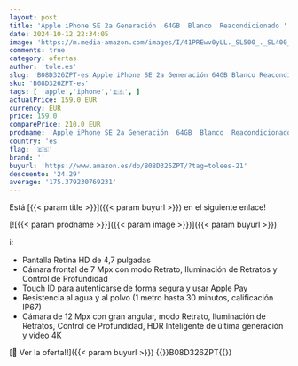 ```yaml
---
layout: post
title: 'Apple iPhone SE 2a Generación  64GB  Blanco  Reacondicionado '
date: 2024-10-12 22:34:05
image: 'https://m.media-amazon.com/images/I/41PREwv0yLL._SL500_._SL400_.jpg'
comments: true
category: ofertas
author: 'tole.es'
slug: 'B08D326ZPT-es Apple iPhone SE 2a Generación 64GB Blanco Reacondicionado'
sku: 'B08D326ZPT-es'
tags: [ 'apple','iphone','🇪🇸', ]
actualPrice: 159.0 EUR
currency: EUR
price: 159.0
comparePrice: 210.0 EUR
prodname: 'Apple iPhone SE 2a Generación  64GB  Blanco  Reacondicionado '
country: 'es'
flag: '🇪🇸'
brand: ''
buyurl: 'https://www.amazon.es/dp/B08D326ZPT/?tag=tolees-21'
descuento: '24.29'
average: '175.379230769231'
---
```


Está [{{< param title >}}]({{< param buyurl >}}) en el siguiente enlace!

[![{{< param prodname >}}]({{< param image >}})]({{< param buyurl >}})

ℹ️:

- Pantalla Retina HD de 4,7 pulgadas
- Cámara frontal de 7 Mpx con modo Retrato, Iluminación de Retratos y Control de Profundidad
- Touch ID para autenticarse de forma segura y usar Apple Pay
- Resistencia al agua y al polvo (1 metro hasta 30 minutos, calificación IP67)
- Cámara de 12 Mpx con gran angular, modo Retrato, Iluminación de Retratos, Control de Profundidad, HDR Inteligente de última generación y vídeo 4K

[🛒 Ver la oferta!!]({{< param buyurl >}})
{{<world>}}B08D326ZPT{{</world>}}
